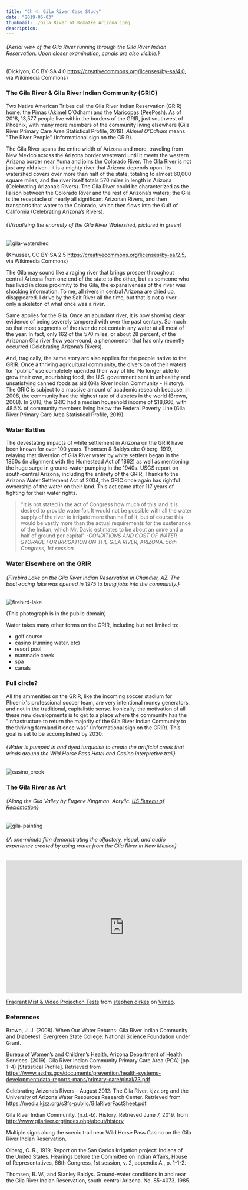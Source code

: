 ```yaml
---
title: "Ch 4: Gila River Case Study"
date: "2019-05-03"
thumbnail: ./Gila_River_at_Komatke_Arizona.jpeg
description:
---
```


###### {Aerial view of the Gila River running through the Gila River Indian Reservation. Upon closer examination, canals are also visible.}

(Dicklyon, CC BY-SA 4.0 <https://creativecommons.org/licenses/by-sa/4.0>, via Wikimedia Commons)

### The Gila River & Gila River Indian Community (GRIC)

Two Native American Tribes call the Gila River Indian Reservation (GRIR) home: the Pimas (Akimel O’Odham) and the Maricopas (PeePosh). As of 2018, 13,577 people live within the borders of the GRIR, just southwest of Phoenix, with many more members of the community living elsewhere (Gila River Primary Care Area Statistical Profile, 2019). *Akimel O'Odham* means "The River People" (Informational sign on the GRIR).

The Gila River spans the entire width of Arizona and more, traveling from New Mexico across the Arizona border westward until it meets the western Arizona border near Yuma and joins the Colorado River. The Gila River is not just any old river—it is a mighty river that Arizona depends upon. Its watershed covers over more than half of the state, totaling to almost 60,000 square miles, and the river itself totals 570 miles in length in Arizona (Celebrating Arizona’s Rivers). The Gila River could be characterized as the liaison between the Colorado River and the rest of Arizona’s waters; the Gila is the receptacle of nearly all significant Arizonan Rivers, and then transports that water to the Colorado, which then flows into the Gulf of California (Celebrating Arizona’s Rivers).

###### {Visualizing the enormity of the Gila River Watershed, pictured in green}

![gila-watershed](./gila_watershed.png)

(Kmusser, CC BY-SA 2.5 <https://creativecommons.org/licenses/by-sa/2.5>, via Wikimedia Commons)

The Gila may sound like a raging river that brings prosper throughout central Arizona from one end of the state to the other, but as someone who has lived in close proximity to the Gila, the expansiveness of the river was shocking information. To me, all rivers in central Arizona are dried up, disappeared. I drive by the Salt River all the time, but that is not a river—only a skeleton of what once was a river. 

Same applies for the Gila. Once an abundant river, it is now showing clear evidence of being severely tampered with over the past century. So much so that most segments of the river do not contain any water at all most of the year. In fact, only 162 of the 570 miles, or about 28 percent, of the Arizonan Gila river flow year-round, a phenomenon that has only recently occurred (Celebrating Arizona’s Rivers). 

And, tragically, the same story arc also applies for the people native to the GRIR. Once a thriving agricultural community, the diversion of their waters for "public" use completely upended their way of life. No longer able to grow their own, nourishing food, the U.S. government sent in unhealthy and unsatisfying canned foods as aid (Gila River Indian Community - History). The GRIC is subject to a massive amount of academic research because, in 2008, the community had the highest rate of diabetes in the world (Brown, 2008). In 2018, the GRIC had a median household income of $18,666, with 48.5% of community members living below the Federal Poverty Line (Gila River Primary Care Area Statistical Profile, 2019).


### Water Battles

The devestating impacts of white settlement in Arizona on the GRIR have been known for over 100 years. Thomsen & Baldys cite Olberg, 1919, relaying that diversion of Gila River water by white settlers began in the 1860s (in alignment with the Homestead Act of 1862) as well as mentioning the huge surge in ground-water pumping in the 1940s. USGS report on south-central Arizona, including the entirety of the GRIR, Thanks to the Arizona Water Settlement Act of 2004, the GRIC once again has rightful ownership of the water on their land. This act came after 117 years of fighting for their water rights. 

<blockquote>
    "It is not stated in the act of Congress how much of this land it is desired to provide water for. It would not be possible with all the water supply of the river to irrigate more than half of it, but of course this would be vastly more than the actual requirements for the sustenance of the Indian, which Mr. Davis estimates to be about an cmre and a half of ground per capital" <i>-CONDITIONS AND COST OF WATER STORAGE FOR IRRIGATION ON THE GILA RIVER, ARIZONA. 56th Congress, 1st session.</i>
</blockquote>

### Water Elsewhere on the GRIR

###### {Firebird Lake on the Gila River Indian Reservation in Chandler, AZ. The boat-racing lake was opened in 1975 to bring jobs into the community.}

![firebird-lake](./firebird_lake.jpeg)

(This photograph is in the public domain)

Water takes many other forms on the GRIR, including but not limited to:
* golf course
* casino (running water, etc)
* resort pool
* manmade creek
* spa 
* canals

### Full circle?

All the ammenities on the GRIR, like the incoming soccer stadium for Phoenix's professional soccer team, are very intentional money generators, and not in the traditional, capitalistic sense. Ironically, the motivation of all these new developments is to get to a place where the community has the "infrastructure to return the majority of the Gila River Indian Community to the thriving farmland it once was" (Informational sign on the GRIR). This goal is set to be accomplished by 2030.

###### {Water is pumped in and dyed turquoise to create the artificial creek that winds around the Wild Horse Pass Hotel and Casino interpretive trail}

![casino_creek](./casino_creek.jpg)

### The Gila River as Art

###### {Along the Gila Valley by Eugene Kingman. Acrylic. [US Bureau of Reclamation](https://www.usbr.gov/museumproperty/art/ekingman2.html)}

![gila-painting](./gila_painting.jpeg)

###### {A one-minute film demonstrating the olfactory, visual, and audio experience created by using water from the Gila River in New Mexico} 

<iframe src="https://player.vimeo.com/video/230196025" width="640" height="360" frameborder="0" allow="autoplay; fullscreen; picture-in-picture" allowfullscreen></iframe>
<p><a href="https://vimeo.com/230196025">Fragrant Mist &amp; Video Projection Tests</a> from <a href="https://vimeo.com/stephendirkes">stephen dirkes</a> on <a href="https://vimeo.com">Vimeo</a>.</p>

### References

Brown, J. J. (2008). When Our Water Returns: Gila River Indian Community and Diabetes1. Evergreen State College: National Science Foundation under Grant.

Bureau of Women’s and Children’s Health, Arizona Department of Health Services. (2019). Gila River Indian Community Primary Care Area (PCA) (pp. 1–4) [Statistical Profile]. Retrieved from https://www.azdhs.gov/documents/prevention/health-systems-development/data-reports-maps/primary-care/pinal/73.pdf

Celebrating Arizona’s Rivers - August 2012: The Gila River. kjzz.org and the University of Arizona Water Resources Research Center. Retrieved from https://media.kjzz.org/s3fs-public/GilaRiverFactSheet.pdf.

Gila River Indian Community. (n.d.-b). History. Retrieved June 7, 2019, from http://www.gilariver.org/index.php/about/history

Multiple signs along the scenic trail near Wild Horse Pass Casino on the Gila River Indian Reservation.

Olberg, C. R., 1919, Report on the San Carlos Irrigation project: Indians of the United States. Hearings before the Committee on Indian Affairs, House of Representatives, 66th Congress, 1st session, v. 2, appendix A., p. 1-1-2.

Thomsen, B. W., and Stanley Baldys. Ground-water conditions in and near the Gila River Indian Reservation, south-central Arizona. No. 85-4073. 1985.




